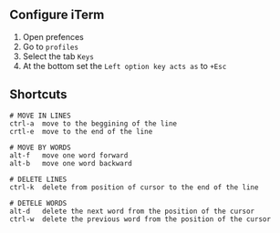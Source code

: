 ## Configure iTerm

1. Open prefences
2. Go to `profiles`
3. Select the tab `Keys`
4. At the bottom set the `Left option key acts as` to `+Esc`

## Shortcuts

    # MOVE IN LINES
    ctrl-a  move to the beggining of the line
    crtl-e  move to the end of the line

    # MOVE BY WORDS
    alt-f   move one word forward
    alt-b   move one word backward

    # DELETE LINES
    ctrl-k  delete from position of cursor to the end of the line

    # DETELE WORDS
    alt-d   delete the next word from the position of the cursor
    ctrl-w  delete the previous word from the position of the cursor
